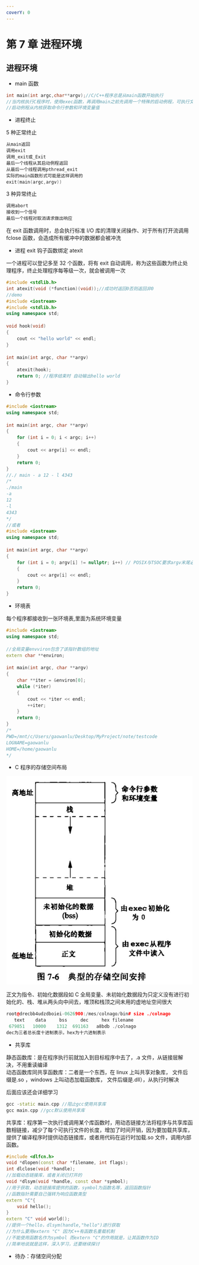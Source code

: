 ```yaml
---
coverY: 0
---
```


# 第 7 章 进程环境

## 进程环境

- main 函数

```cpp
int main(int argc,char**argv);//C/C++程序总是从main函数开始执行
//当内核执行C程序时，使用exec函数，再调用main之前先调用一个特殊的启动例程，可执行文件将此例程指定为程序的起始地址
//启动例程从内核获取命令行参数和环境变量值
```

- 进程终止

5 种正常终止

```cpp
从main返回
调用exit
调用_exit或_Exit
最后一个线程从其启动例程返回
从最后一个线程调用pthread_exit
实际的main函数形式可能是这样调用的
exit(main(argc,argv))

```

3 种异常终止

```cpp
调用abort
接收到一个信号
最后一个线程对取消请求做出响应
```

在 exit 函数调用时，总会执行标准 I/O 库的清理关闭操作、对于所有打开流调用 fclose 函数，会造成所有缓冲中的数据都会被冲洗

- 进程 exit 钩子函数绑定 atexit

一个进程可以登记多至 32 个函数，将有 exit 自动调用，称为这些函数为终止处理程序，终止处理程序每等级一次，就会被调用一次

```cpp
#include <stdlib.h>
int atexit(void (*function)(void));//成功时返回0否则返回非0
//demo
#include <iostream>
#include <stdlib.h>
using namespace std;

void hook(void)
{
    cout << "hello world" << endl;
}

int main(int argc, char **argv)
{
    atexit(hook);
    return 0; //程序结束时 自动输出hello world
}
```

- 命令行参数

```cpp
#include <iostream>
using namespace std;

int main(int argc, char **argv)
{
    for (int i = 0; i < argc; i++)
    {
        cout << argv[i] << endl;
    }
    return 0;
}
//./ main - a 12 - l 4343
/*
./main
-a
12
-l
4343
*/
//或者
#include <iostream>
using namespace std;

int main(int argc, char **argv)
{
    for (int i = 0; argv[i] != nullptr; i++) // POSIX与TSOC要求argv末尾必须有个null
    {
        cout << argv[i] << endl;
    }
    return 0;
}
```

- 环境表

每个程序都接收到一张环境表,里面为系统环境变量

```cpp
#include <iostream>
using namespace std;

//全局变量envviron包含了该指针数组的地址
extern char **environ;

int main(int argc, char **argv)
{
    char **iter = &environ[0];
    while (*iter)
    {
        cout << *iter << endl;
        ++iter;
    }
    return 0;
}
/*
PWD=/mnt/c/Users/gaowanlu/Desktop/MyProject/note/testcode
LOGNAME=gaowanlu
HOME=/home/gaowanlu
*/
```

- C 程序的存储空间布局

![典型的存储空间安排](../../.gitbook/assets/屏幕截图2022-11-12112645.jpg)

正文为指令、初始化数据段如 C 全局变量、未初始化数据段为只定义没有进行初始化的、栈、堆从两头向中间去，堆顶和栈顶之间未用的虚地址空间很大

```cpp
root@drecbb4udzdboiei-0626900:/mes/colnago/bin# size ./colnago
   text    data     bss     dec     hex filename
 679851   10000    1312  691163   a8bdb ./colnago
dec为三者总长度十进制表示，hex为十六进制表示
```

- 共享库

静态函数库：是在程序执行前就加入到目标程序中去了，.a 文件，从链接层解决，不用重读编译  
动态函数库同共享函数库：二者是一个东西，在 linux 上叫共享对象库， 文件后缀是.so ，windows 上叫动态加载函数库， 文件后缀是.dll），从执行时解决

后面应该还会详细学习

```cpp
gcc -static main.cpp //阻止gcc使用共享库
gcc main.cpp //gcc默认使用共享库
```

共享库：程序第一次执行或调用某个库函数时，用动态链接方法将程序与共享库函数相链接，减少了每个可执行文件的长度，增加了时间开销，因为要加载共享库，提供了编译程序时提供动态链接库，或者用代码在运行时加载.so 文件，调用内部函数。

```cpp
#include <dlfcn.h>
void *dlopen(const char *filename, int flags);
int dlclose(void *handle);
//加载动态链接库，或者关闭已打开的
void *dlsym(void *handle, const char *symbol);
//用于获取，动态链接库提供的函数，symbol为函数名等，返回函数指针
//函数指针需要自己强转为响应函数类型
extern "C"{
    void hello();
}
extern "C" void world();
//提供一个hello，dlsym(handle,"hello")进行获取
//为什么要用extern "C" 因为C++有函数名重载机制
//不能使用函数名作为symbol 而extern "C"的作用就是，让其函数作为ID
//简单地说就是这样，深入学习，还要继续探讨
```

- 待办：存储空间分配
